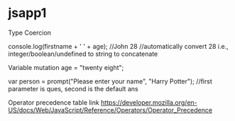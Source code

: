 # jsapp1

Type Coercion

console.log(firstname + ' ' + age); //John 28 //automatically convert 28 i.e., integer/boolean/undefined to string to concatenate

Variable mutation
age = "twenty eight";

 var person = prompt("Please enter your name", "Harry Potter"); //first parameter is ques, second is the default ans

 Operator precedence table link
 https://developer.mozilla.org/en-US/docs/Web/JavaScript/Reference/Operators/Operator_Precedence